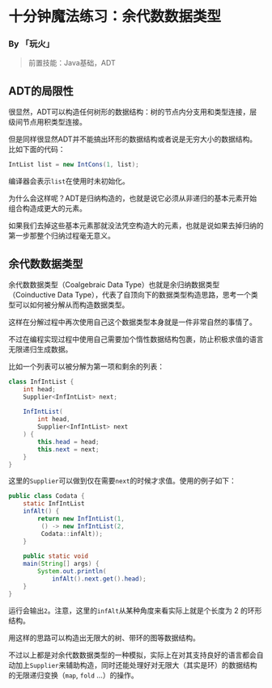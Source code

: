 # 十分钟魔法练习：余代数数据类型

### By 「玩火」

> 前置技能：Java基础，ADT

## ADT的局限性

很显然，ADT可以构造任何树形的数据结构：树的节点内分支用和类型连接，层级间节点用积类型连接。

但是同样很显然ADT并不能搞出环形的数据结构或者说是无穷大小的数据结构。比如下面的代码：

```java
IntList list = new IntCons(1, list);
```

编译器会表示`list`在使用时未初始化。

为什么会这样呢？ADT是归纳构造的，也就是说它必须从非递归的基本元素开始组合构造成更大的元素。

如果我们去掉这些基本元素那就没法凭空构造大的元素，也就是说如果去掉归纳的第一步那整个归纳过程毫无意义。

## 余代数数据类型

余代数数据类型（Coalgebraic Data Type）也就是余归纳数据类型（Coinductive Data Type），代表了自顶向下的数据类型构造思路，思考一个类型可以如何被分解从而构造数据类型。

这样在分解过程中再次使用自己这个数据类型本身就是一件非常自然的事情了。

不过在编程实现过程中使用自己需要加个惰性数据结构包裹，防止积极求值的语言无限递归生成数据。

比如一个列表可以被分解为第一项和剩余的列表：

```java
class InfIntList {
    int head;
    Supplier<InfIntList> next;
    
    InfIntList(
        int head, 
        Supplier<InfIntList> next
    ) {
        this.head = head;
        this.next = next;
    }
}
```

这里的`Supplier`可以做到仅在需要`next`的时候才求值。使用的例子如下：

```java
public class Codata {
    static InfIntList
    infAlt() {
        return new InfIntList(1, 
         () -> new InfIntList(2, 
         Codata::infAlt));
    }
    
    public static void 
    main(String[] args) {
        System.out.println(
            infAlt().next.get().head);
    }
}
```

运行会输出`2`。注意，这里的`infAlt`从某种角度来看实际上就是个长度为 2 的环形结构。

用这样的思路可以构造出无限大的树、带环的图等数据结构。

不过以上都是对余代数数据类型的一种模拟，实际上在对其支持良好的语言都会自动加上`Supplier`来辅助构造，同时还能处理好对无限大（其实是环）的数据结构的无限递归变换（`map`, `fold` ...）的操作。